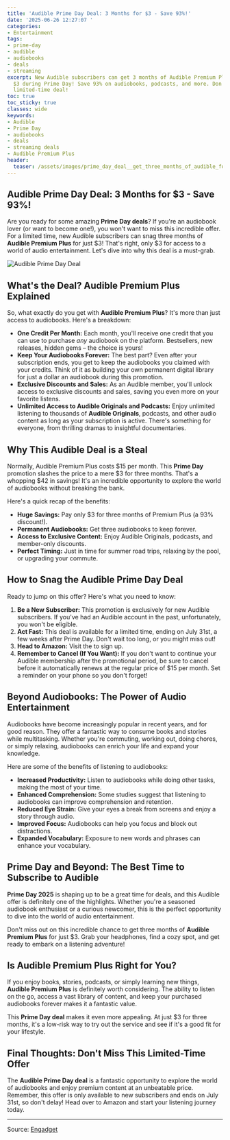 ```yaml
---
title: 'Audible Prime Day Deal: 3 Months for $3 - Save 93%!'
date: '2025-06-26 12:27:07 '
categories:
- Entertainment
tags:
- prime-day
- audible
- audiobooks
- deals
- streaming
excerpt: New Audible subscribers can get 3 months of Audible Premium Plus for only
  $3 during Prime Day! Save 93% on audiobooks, podcasts, and more. Don't miss this
  limited-time deal!
toc: true
toc_sticky: true
classes: wide
keywords:
- Audible
- Prime Day
- audiobooks
- deals
- streaming deals
- Audible Premium Plus
header:
  teaser: /assets/images/prime_day_deal__get_three_months_of_audible_for_on_20250626122707.jpg
---
```


## Audible Prime Day Deal: 3 Months for $3 - Save 93%!

Are you ready for some amazing **Prime Day deals**? If you're an audiobook lover (or want to become one!), you won't want to miss this incredible offer. For a limited time, new Audible subscribers can snag three months of **Audible Premium Plus** for just $3! That's right, only $3 for access to a world of audio entertainment. Let's dive into why this deal is a must-grab.

![Audible Prime Day Deal](https://o.aolcdn.com/images/dims?image_uri=https%3A%2F%2Fs.yimg.com%2Fos%2Fcreatr-uploaded-images%2F2023-11%2Fb0d23590-7a51-11ee-bf3b-6908f61b2e4b&resize=1400%2C770&client=19f2b5e49a271b2bde77&signature=e1c89dc6a5ba03cc479bcd00610833910db2da45)

## What's the Deal? Audible Premium Plus Explained

So, what exactly do you get with **Audible Premium Plus**? It's more than just access to audiobooks. Here's a breakdown:

*   **One Credit Per Month:** Each month, you'll receive one credit that you can use to purchase *any* audiobook on the platform. Bestsellers, new releases, hidden gems – the choice is yours!
*   **Keep Your Audiobooks Forever:** The best part? Even after your subscription ends, you get to keep the audiobooks you claimed with your credits. Think of it as building your own permanent digital library for just a dollar an audiobook during this promotion.
*   **Exclusive Discounts and Sales:** As an Audible member, you'll unlock access to exclusive discounts and sales, saving you even more on your favorite listens.
*   **Unlimited Access to Audible Originals and Podcasts:** Enjoy unlimited listening to thousands of **Audible Originals**, podcasts, and other audio content as long as your subscription is active. There's something for everyone, from thrilling dramas to insightful documentaries.

## Why This Audible Deal is a Steal

Normally, Audible Premium Plus costs $15 per month. This **Prime Day** promotion slashes the price to a mere $3 for three months. That's a whopping $42 in savings! It's an incredible opportunity to explore the world of audiobooks without breaking the bank.

Here's a quick recap of the benefits:

*   **Huge Savings:** Pay only $3 for three months of Premium Plus (a 93% discount!).
*   **Permanent Audiobooks:** Get three audiobooks to keep forever.
*   **Access to Exclusive Content:** Enjoy Audible Originals, podcasts, and member-only discounts.
*   **Perfect Timing:** Just in time for summer road trips, relaxing by the pool, or upgrading your commute.

## How to Snag the Audible Prime Day Deal

Ready to jump on this offer? Here's what you need to know:

1.  **Be a New Subscriber:** This promotion is exclusively for new Audible subscribers. If you've had an Audible account in the past, unfortunately, you won't be eligible.
2.  **Act Fast:** This deal is available for a limited time, ending on July 31st, a few weeks after Prime Day. Don't wait too long, or you might miss out!
3.  **Head to Amazon:** Visit the  to sign up.
4.  **Remember to Cancel (If You Want):** If you don't want to continue your Audible membership after the promotional period, be sure to cancel before it automatically renews at the regular price of $15 per month. Set a reminder on your phone so you don't forget!

## Beyond Audiobooks: The Power of Audio Entertainment

Audiobooks have become increasingly popular in recent years, and for good reason. They offer a fantastic way to consume books and stories while multitasking. Whether you're commuting, working out, doing chores, or simply relaxing, audiobooks can enrich your life and expand your knowledge.

Here are some of the benefits of listening to audiobooks:

*   **Increased Productivity:** Listen to audiobooks while doing other tasks, making the most of your time.
*   **Enhanced Comprehension:** Some studies suggest that listening to audiobooks can improve comprehension and retention.
*   **Reduced Eye Strain:** Give your eyes a break from screens and enjoy a story through audio.
*   **Improved Focus:** Audiobooks can help you focus and block out distractions.
*   **Expanded Vocabulary:** Exposure to new words and phrases can enhance your vocabulary.

## Prime Day and Beyond: The Best Time to Subscribe to Audible

**Prime Day 2025** is shaping up to be a great time for deals, and this Audible offer is definitely one of the highlights. Whether you're a seasoned audiobook enthusiast or a curious newcomer, this is the perfect opportunity to dive into the world of audio entertainment.

Don't miss out on this incredible chance to get three months of **Audible Premium Plus** for just $3. Grab your headphones, find a cozy spot, and get ready to embark on a listening adventure!

## Is Audible Premium Plus Right for You?

If you enjoy books, stories, podcasts, or simply learning new things, **Audible Premium Plus** is definitely worth considering. The ability to listen on the go, access a vast library of content, and keep your purchased audiobooks forever makes it a fantastic value.

This **Prime Day deal** makes it even more appealing. At just $3 for three months, it's a low-risk way to try out the service and see if it's a good fit for your lifestyle.

## Final Thoughts: Don't Miss This Limited-Time Offer

The **Audible Prime Day deal** is a fantastic opportunity to explore the world of audiobooks and enjoy premium content at an unbeatable price. Remember, this offer is only available to new subscribers and ends on July 31st, so don't delay! Head over to Amazon and start your listening journey today.

---

Source: [Engadget](https://www.engadget.com/deals/prime-day-deal-get-three-months-of-audible-for-only-3-143734364.html?src=rss)